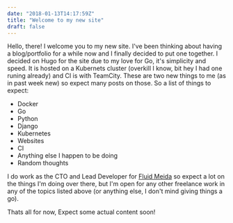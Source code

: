 ```yaml
---
date: "2018-01-13T14:17:59Z"
title: "Welcome to my new site"
draft: false
---
```


Hello, there! I welcome you to my new site. I've been thinking about having a blog/portfolio for a while now and I finally decided to put one together. I decided on Hugo for the site due to my love for Go, it's simplicity and speed. It is hosted on a Kubernets cluster (overkill I know, bit hey I had one runing already) and CI is with TeamCity. These are two new things to me (as in past week new) so expect many posts on those. So a list of things to expect:

* Docker
* Go
* Python
* Django
* Kubernetes
* Websites
* CI
* Anything else I happen to be doing
* Random thoughts


I do work as the CTO and Lead Developer for [Fluid Meida](https://fluidmedia.wales) so expect a lot on the things I'm doing over there, but I'm open for any other freelance work in any of the topics listed above (or anything else, I don't mind giving things a go).

Thats all for now,
Expect some actual content soon!